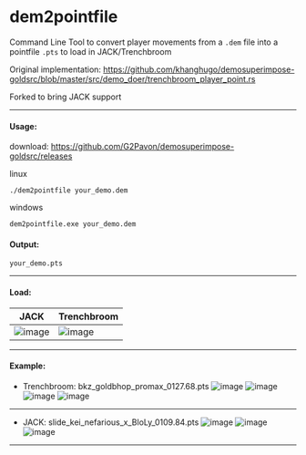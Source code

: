 # dem2pointfile
Command Line Tool to convert player movements from a `.dem` file into a pointfile `.pts` to load in JACK/Trenchbroom

Original implementation: https://github.com/khanghugo/demosuperimpose-goldsrc/blob/master/src/demo_doer/trenchbroom_player_point.rs

Forked to bring JACK support

---
#### Usage:

download: https://github.com/G2Pavon/demosuperimpose-goldsrc/releases

linux
```
./dem2pointfile your_demo.dem
```

windows
```
dem2pointfile.exe your_demo.dem
```

#### Output:

`your_demo.pts`

---
#### Load:

| JACK | Trenchbroom |
|------|-------------|
| ![image](https://github.com/G2Pavon/demosuperimpose-goldsrc/assets/14117486/ed138680-3a27-4d90-be52-418a58d1a40b)| ![image](https://github.com/G2Pavon/demosuperimpose-goldsrc/assets/14117486/e19a6f51-7c1a-4a20-904d-400b9613f191)|

---
#### Example:

- Trenchbroom: bkz_goldbhop_promax_0127.68.pts
![image](https://github.com/G2Pavon/demosuperimpose-goldsrc/assets/14117486/92d2a64a-f2d3-484c-8cd1-ab4b71a3acfd)
![image](https://github.com/G2Pavon/demosuperimpose-goldsrc/assets/14117486/3e26f8ba-eb4e-46c3-9662-69bd7069cf5b)
![image](https://github.com/G2Pavon/demosuperimpose-goldsrc/assets/14117486/987de0a0-8062-4b3a-a260-51b881d4106e)
![image](https://github.com/G2Pavon/demosuperimpose-goldsrc/assets/14117486/fc91036d-a685-4f21-a797-ea21561cfa3d)



---
- JACK: slide_kei_nefarious_x_BloLy_0109.84.pts
![image](https://github.com/G2Pavon/demosuperimpose-goldsrc/assets/14117486/85a9166d-27cd-44d6-9b11-32f66b99a92e)
![image](https://github.com/G2Pavon/demosuperimpose-goldsrc/assets/14117486/b75c7a7d-9c69-408c-806c-dad397363ed2)
![image](https://github.com/G2Pavon/demosuperimpose-goldsrc/assets/14117486/4495a592-e291-44fc-adab-3b343d2810c5)


----

